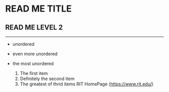 # READ ME TITLE
## READ ME LEVEL 2
---
- unordered
- even more unordered
- the most unordered

  1. The first item
  2. Definitely the second item
  3. The greatest of thrid items
RIT HomePage (https://www.rit.edu/)
